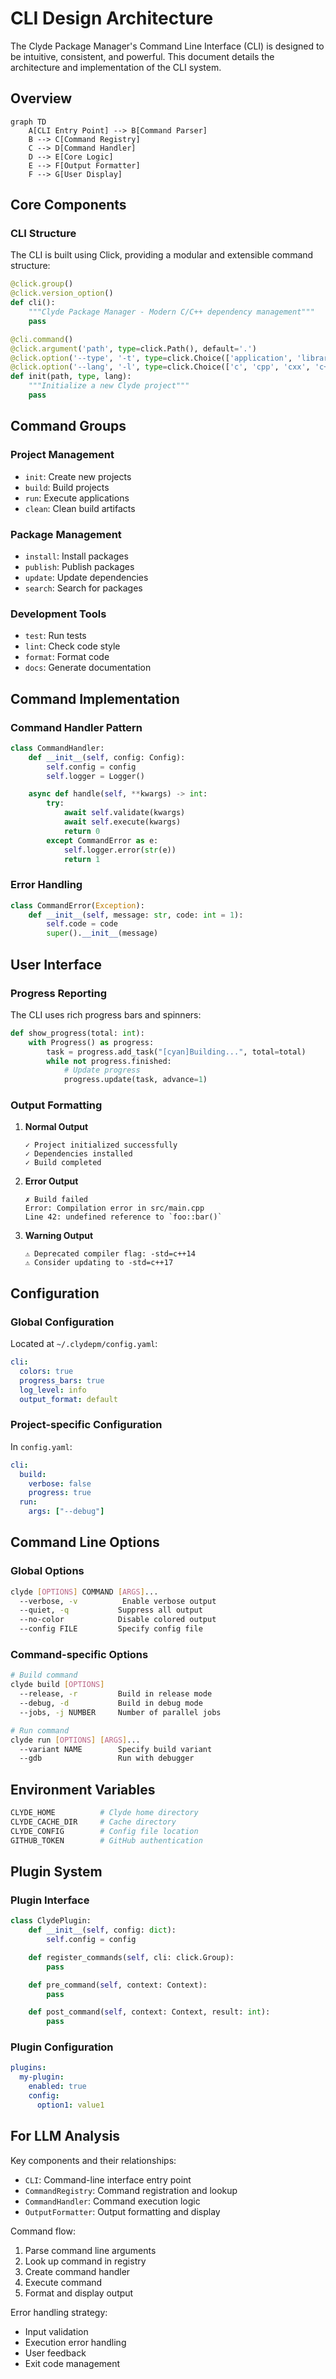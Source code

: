 # CLI Design Architecture

The Clyde Package Manager's Command Line Interface (CLI) is designed to be intuitive, consistent, and powerful. This document details the architecture and implementation of the CLI system.

## Overview

```mermaid
graph TD
    A[CLI Entry Point] --> B[Command Parser]
    B --> C[Command Registry]
    C --> D[Command Handler]
    D --> E[Core Logic]
    E --> F[Output Formatter]
    F --> G[User Display]
```

## Core Components

### CLI Structure

The CLI is built using Click, providing a modular and extensible command structure:

```python
@click.group()
@click.version_option()
def cli():
    """Clyde Package Manager - Modern C/C++ dependency management"""
    pass

@cli.command()
@click.argument('path', type=click.Path(), default='.')
@click.option('--type', '-t', type=click.Choice(['application', 'library']))
@click.option('--lang', '-l', type=click.Choice(['c', 'cpp', 'cxx', 'c++']))
def init(path, type, lang):
    """Initialize a new Clyde project"""
    pass
```

## Command Groups

### Project Management
- `init`: Create new projects
- `build`: Build projects
- `run`: Execute applications
- `clean`: Clean build artifacts

### Package Management
- `install`: Install packages
- `publish`: Publish packages
- `update`: Update dependencies
- `search`: Search for packages

### Development Tools
- `test`: Run tests
- `lint`: Check code style
- `format`: Format code
- `docs`: Generate documentation

## Command Implementation

### Command Handler Pattern

```python
class CommandHandler:
    def __init__(self, config: Config):
        self.config = config
        self.logger = Logger()

    async def handle(self, **kwargs) -> int:
        try:
            await self.validate(kwargs)
            await self.execute(kwargs)
            return 0
        except CommandError as e:
            self.logger.error(str(e))
            return 1
```

### Error Handling

```python
class CommandError(Exception):
    def __init__(self, message: str, code: int = 1):
        self.code = code
        super().__init__(message)
```

## User Interface

### Progress Reporting

The CLI uses rich progress bars and spinners:

```python
def show_progress(total: int):
    with Progress() as progress:
        task = progress.add_task("[cyan]Building...", total=total)
        while not progress.finished:
            # Update progress
            progress.update(task, advance=1)
```

### Output Formatting

1. **Normal Output**
   ```
   ✓ Project initialized successfully
   ✓ Dependencies installed
   ✓ Build completed
   ```

2. **Error Output**
   ```
   ✗ Build failed
   Error: Compilation error in src/main.cpp
   Line 42: undefined reference to `foo::bar()`
   ```

3. **Warning Output**
   ```
   ⚠ Deprecated compiler flag: -std=c++14
   ⚠ Consider updating to -std=c++17
   ```

## Configuration

### Global Configuration

Located at `~/.clydepm/config.yaml`:

```yaml
cli:
  colors: true
  progress_bars: true
  log_level: info
  output_format: default
```

### Project-specific Configuration

In `config.yaml`:

```yaml
cli:
  build:
    verbose: false
    progress: true
  run:
    args: ["--debug"]
```

## Command Line Options

### Global Options

```bash
clyde [OPTIONS] COMMAND [ARGS]...
  --verbose, -v          Enable verbose output
  --quiet, -q           Suppress all output
  --no-color            Disable colored output
  --config FILE         Specify config file
```

### Command-specific Options

```bash
# Build command
clyde build [OPTIONS]
  --release, -r         Build in release mode
  --debug, -d           Build in debug mode
  --jobs, -j NUMBER     Number of parallel jobs

# Run command
clyde run [OPTIONS] [ARGS]...
  --variant NAME        Specify build variant
  --gdb                 Run with debugger
```

## Environment Variables

```bash
CLYDE_HOME          # Clyde home directory
CLYDE_CACHE_DIR     # Cache directory
CLYDE_CONFIG        # Config file location
GITHUB_TOKEN        # GitHub authentication
```

## Plugin System

### Plugin Interface

```python
class ClydePlugin:
    def __init__(self, config: dict):
        self.config = config

    def register_commands(self, cli: click.Group):
        pass

    def pre_command(self, context: Context):
        pass

    def post_command(self, context: Context, result: int):
        pass
```

### Plugin Configuration

```yaml
plugins:
  my-plugin:
    enabled: true
    config:
      option1: value1
```

## For LLM Analysis

Key components and their relationships:
- `CLI`: Command-line interface entry point
- `CommandRegistry`: Command registration and lookup
- `CommandHandler`: Command execution logic
- `OutputFormatter`: Output formatting and display

Command flow:
1. Parse command line arguments
2. Look up command in registry
3. Create command handler
4. Execute command
5. Format and display output

Error handling strategy:
- Input validation
- Execution error handling
- User feedback
- Exit code management 